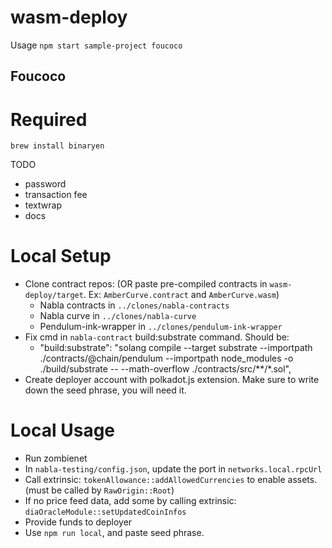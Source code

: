 # wasm-deploy

Usage `npm start sample-project foucoco`

## Foucoco

# Required

```
brew install binaryen
```

TODO

- password
- transaction fee
- textwrap
- docs


# Local Setup

- Clone contract repos: (OR paste pre-compiled contracts in `wasm-deploy/target`. Ex: `AmberCurve.contract` and `AmberCurve.wasm`)
    - Nabla contracts in `../clones/nabla-contracts`
    - Nabla curve in `../clones/nabla-curve` 
    - Pendulum-ink-wrapper in `../clones/pendulum-ink-wrapper`
- Fix cmd in `nabla-contract` build:substrate command. Should be:
    - "build:substrate": "solang compile --target substrate --importpath ./contracts/@chain/pendulum --importpath node_modules -o ./build/substrate -- --math-overflow ./contracts/src/**/*.sol",
- Create deployer account with polkadot.js extension. Make sure to write down the seed phrase, you will need it.

# Local Usage 

- Run zombienet
- In `nabla-testing/config.json`, update the port in `networks.local.rpcUrl`
- Call extrinsic: `tokenAllowance::addAllowedCurrencies`  to enable assets. (must be called by `RawOrigin::Root`)
- If no price feed data, add some by calling extrinsic: `diaOracleModule::setUpdatedCoinInfos`
- Provide funds to deployer
- Use `npm run local`, and paste seed phrase.
